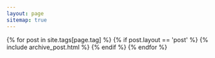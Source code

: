 ```yaml
---
layout: page
sitemap: true
---
```


<div class="archives" itemscope itemtype="http://schema.org/Blog">
{% for post in site.tags[page.tag] %}
{% if post.layout == 'post' %}
	{% include archive_post.html %}
{% endif %}
{% endfor %}
</ul>
</div>
